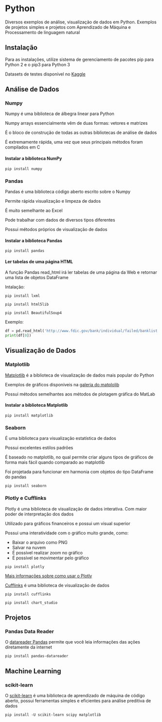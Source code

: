 # Python

Diversos exemplos de análise, visualização de dados em Python. Exemplos de projetos simples e projetos com Aprendizado de Máquina e Processamento de linguagem natural

## Instalação

Para as instalações, utilize sistema de gerenciamento de pacotes pip para Python 2 e o pip3 para Python 3

Datasets de testes disponível no [Kaggle](https://www.kaggle.com/datasets)

## Análise de Dados

### Numpy

Numpy é uma biblioteca de álbegra linear para Python

Numpy arrays essencialmente vêm de duas formas: vetores e matrizes

É o bloco de construção de todas as outras bibliotecas de análise de dados

É extremamente rápida, uma vez que seus principais métodos foram compilados em C

#### Instalar a biblioteca NumPy

`pip install numpy`

### Pandas

Pandas é uma biblioteca código aberto escrito sobre o Numpy

Permite rápida visualização e limpeza de dados

É muito semelhante ao Excel

Pode trabalhar com dados de diversos tipos diferentes

Possui métodos próprios de visualização de dados

#### Instalar a biblioteca Pandas

`pip install pandas`

#### Ler tabelas de uma página HTML

A função Pandas read_html irá ler tabelas de uma página da Web e retornar uma lista de objetos DataFrame

Intalação:

`pip install lxml`

`pip install html5lib`

`pip install BeautifulSoup4`

Exemplo:

```python
df = pd.read_html('http://www.fdic.gov/bank/individual/failed/banklist.html')
print(df[0])
```

## Visualização de Dados

### Matplotlib

[Matplotlib](https://matplotlib.org) é a biblioteca de visualização de dados mais popular do Python

Exemplos de gráficos disponíveis na [galeria do matplolib](https://matplotlib.org/gallery/index.html)

Possui métodos semelhantes aos métodos de plotagem gráfica do MatLab

#### Instalar a biblioteca Matplotlib

`pip install matplotlib`

### Seaborn

É uma biblioteca para visualização estatística de dados

Possui excelentes estilos padrões

É baseado no matplotlib, no qual permite criar alguns tipos de gráficos de forma mais fácil quando comparado ao matplotlib

Foi projetada para funcionar em harmonia com objetos do tipo DataFrame do pandas

`pip install seaborn`

### Plotly e Cufflinks

Plotly é uma biblioteca de visualização de dados interativa. Com maior poder de interpretação dos dados

Utilizado para gráficos financeiros e possui um visual superior

Possui uma interatividade com o gráfico muito grande, como:

- Baixar o arquivo como PNG
- Salvar na nuvem
- É possível realizar zoom no gráfico
- É possível se movimentar pelo gráfico

`pip install plotly`

[Mais informações sobre como usar o Plotly](https://plotly.com/python/)

[Cufflinks](https://github.com/santosjorge/cufflinks) é uma biblioteca de visualização de dados

`pip install cufflinks`

`pip install chart_studio`

## Projetos

### Pandas Data Reader

O [datareader Pandas](https://github.com/pydata/pandas-datareader) permite que você leia informações das ações diretamente da internet

`pip install pandas-datareader`

## Machine Learning

### scikit-learn

O [scikit-learn](https://scikit-learn.org/stable/) é uma biblioteca de aprendizado de máquina de código aberto, possui ferramentas simples e eficientes para análise preditiva de dados

`pip install -U scikit-learn scipy matplotlib`
